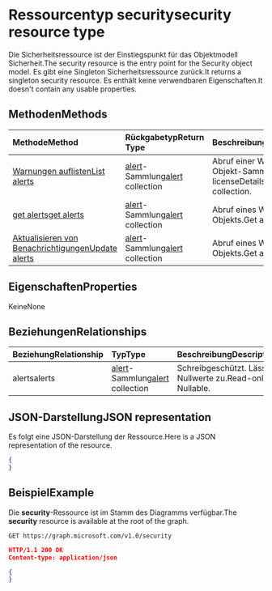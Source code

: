 # <a name="security-resource-type"></a><span data-ttu-id="41b3f-101">Ressourcentyp security</span><span class="sxs-lookup"><span data-stu-id="41b3f-101">security resource type</span></span>

<span data-ttu-id="41b3f-102">Die Sicherheitsressource ist der Einstiegspunkt für das Objektmodell Sicherheit.</span><span class="sxs-lookup"><span data-stu-id="41b3f-102">The security resource is the entry point for the Security object model.</span></span> <span data-ttu-id="41b3f-103">Es gibt eine Singleton Sicherheitsressource zurück.</span><span class="sxs-lookup"><span data-stu-id="41b3f-103">It returns a singleton security resource.</span></span> <span data-ttu-id="41b3f-104">Es enthält keine verwendbaren Eigenschaften.</span><span class="sxs-lookup"><span data-stu-id="41b3f-104">It doesn't contain any usable properties.</span></span>

## <a name="methods"></a><span data-ttu-id="41b3f-105">Methoden</span><span class="sxs-lookup"><span data-stu-id="41b3f-105">Methods</span></span>

| <span data-ttu-id="41b3f-106">Methode</span><span class="sxs-lookup"><span data-stu-id="41b3f-106">Method</span></span>       | <span data-ttu-id="41b3f-107">Rückgabetyp</span><span class="sxs-lookup"><span data-stu-id="41b3f-107">Return Type</span></span> | <span data-ttu-id="41b3f-108">Beschreibung</span><span class="sxs-lookup"><span data-stu-id="41b3f-108">Description</span></span> |
|:-------------|:------------|:------------|
| [<span data-ttu-id="41b3f-109">Warnungen auflisten</span><span class="sxs-lookup"><span data-stu-id="41b3f-109">List alerts</span></span>](../api/alert_list.md) | <span data-ttu-id="41b3f-110">[alert](alert.md)-Sammlung</span><span class="sxs-lookup"><span data-stu-id="41b3f-110">[alert](alert.md) collection</span></span> | <span data-ttu-id="41b3f-111">Abruf einer Warnungs-Objekt-Sammlung.</span><span class="sxs-lookup"><span data-stu-id="41b3f-111">Get a licenseDetails object collection.</span></span> |
| [<span data-ttu-id="41b3f-112">get alerts</span><span class="sxs-lookup"><span data-stu-id="41b3f-112">get alerts</span></span>](../api/alert_get.md) | <span data-ttu-id="41b3f-113">[alert](alert.md)-Sammlung</span><span class="sxs-lookup"><span data-stu-id="41b3f-113">[alert](alert.md) collection</span></span> | <span data-ttu-id="41b3f-114">Abruf eines Warnungs-Objekts.</span><span class="sxs-lookup"><span data-stu-id="41b3f-114">Get a alert object.</span></span> |
| [<span data-ttu-id="41b3f-115">Aktualisieren von Benachrichtigungen</span><span class="sxs-lookup"><span data-stu-id="41b3f-115">Update alerts</span></span>](../api/alert_update.md) | <span data-ttu-id="41b3f-116">[alert](alert.md)-Sammlung</span><span class="sxs-lookup"><span data-stu-id="41b3f-116">[alert](alert.md) collection</span></span> | <span data-ttu-id="41b3f-117">Abruf eines Warnungs-Objekts.</span><span class="sxs-lookup"><span data-stu-id="41b3f-117">Get a alert object.</span></span> |

## <a name="properties"></a><span data-ttu-id="41b3f-118">Eigenschaften</span><span class="sxs-lookup"><span data-stu-id="41b3f-118">Properties</span></span>
<span data-ttu-id="41b3f-119">Keine</span><span class="sxs-lookup"><span data-stu-id="41b3f-119">None</span></span>

## <a name="relationships"></a><span data-ttu-id="41b3f-120">Beziehungen</span><span class="sxs-lookup"><span data-stu-id="41b3f-120">Relationships</span></span>
| <span data-ttu-id="41b3f-121">Beziehung</span><span class="sxs-lookup"><span data-stu-id="41b3f-121">Relationship</span></span> | <span data-ttu-id="41b3f-122">Typ</span><span class="sxs-lookup"><span data-stu-id="41b3f-122">Type</span></span>        | <span data-ttu-id="41b3f-123">Beschreibung</span><span class="sxs-lookup"><span data-stu-id="41b3f-123">Description</span></span> |
|:-------------|:------------|:------------|
|<span data-ttu-id="41b3f-124">alerts</span><span class="sxs-lookup"><span data-stu-id="41b3f-124">alerts</span></span>|<span data-ttu-id="41b3f-125">[alert](alert.md)-Sammlung</span><span class="sxs-lookup"><span data-stu-id="41b3f-125">[alert](alert.md) collection</span></span>| <span data-ttu-id="41b3f-p102">Schreibgeschützt. Lässt Nullwerte zu.</span><span class="sxs-lookup"><span data-stu-id="41b3f-p102">Read-only. Nullable.</span></span>|


## <a name="json-representation"></a><span data-ttu-id="41b3f-128">JSON-Darstellung</span><span class="sxs-lookup"><span data-stu-id="41b3f-128">JSON representation</span></span>
<span data-ttu-id="41b3f-129">Es folgt eine JSON-Darstellung der Ressource.</span><span class="sxs-lookup"><span data-stu-id="41b3f-129">Here is a JSON representation of the resource.</span></span>

<!-- {
  "blockType": "resource",
  "baseType": "microsoft.graph.entity",
  "@odata.type": "microsoft.graph.security"
}-->

```json
{
}
```

## <a name="example"></a><span data-ttu-id="41b3f-130">Beispiel</span><span class="sxs-lookup"><span data-stu-id="41b3f-130">Example</span></span>

<span data-ttu-id="41b3f-131">Die **security**-Ressource ist im Stamm des Diagramms verfügbar.</span><span class="sxs-lookup"><span data-stu-id="41b3f-131">The **security** resource is available at the root of the graph.</span></span>

<!--{
  "blockType": "request"
}-->
```http
GET https://graph.microsoft.com/v1.0/security
```

<!--{
  "blockType": "response",
  "truncated": true,
  "@odata.type": "microsoft.graph.security"
}-->
```json
HTTP/1.1 200 OK
Content-type: application/json

{
}
```

<!-- uuid: 8fcb5dbc-d5aa-4681-8e31-b001d5168d79
2015-10-25 14:57:30 UTC -->
<!-- {
  "type": "#page.annotation",
  "description": "security resource",
  "keywords": "",
  "section": "documentation",
  "tocPath": ""
}-->